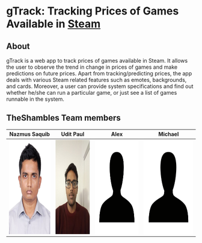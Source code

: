 # gTrack: Tracking Prices of Games Available in [Steam](https://store.steampowered.com/)

## About
gTrack is a web app to track prices of games available in Steam. It allows the user to observe the trend in change in prices of games and make predictions on future prices. Apart from tracking/predicting prices, the app deals with various Steam related features such as emotes, backgrounds, and cards. Moreover, a user can provide system specifications and find out whether he/she can run a particular game, or just see a list of games runnable in the system.

## TheShambles Team members
Nazmus Saquib|Udit Paul|Alex|Michael
:-----------:|:-------:|:--:|:------:
<img src="pictures/nazmus-saquib.jpg" height="250px">|<img src="pictures/Paul_headshot.jpg" height="250px">|<img src="pictures/user.png" height="250px">|<img src="pictures/user.png" height="250px">
